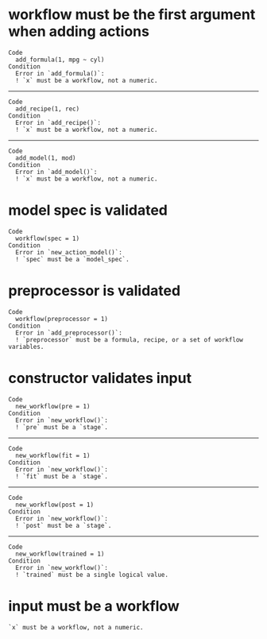 # workflow must be the first argument when adding actions

    Code
      add_formula(1, mpg ~ cyl)
    Condition
      Error in `add_formula()`:
      ! `x` must be a workflow, not a numeric.

---

    Code
      add_recipe(1, rec)
    Condition
      Error in `add_recipe()`:
      ! `x` must be a workflow, not a numeric.

---

    Code
      add_model(1, mod)
    Condition
      Error in `add_model()`:
      ! `x` must be a workflow, not a numeric.

# model spec is validated

    Code
      workflow(spec = 1)
    Condition
      Error in `new_action_model()`:
      ! `spec` must be a `model_spec`.

# preprocessor is validated

    Code
      workflow(preprocessor = 1)
    Condition
      Error in `add_preprocessor()`:
      ! `preprocessor` must be a formula, recipe, or a set of workflow variables.

# constructor validates input

    Code
      new_workflow(pre = 1)
    Condition
      Error in `new_workflow()`:
      ! `pre` must be a `stage`.

---

    Code
      new_workflow(fit = 1)
    Condition
      Error in `new_workflow()`:
      ! `fit` must be a `stage`.

---

    Code
      new_workflow(post = 1)
    Condition
      Error in `new_workflow()`:
      ! `post` must be a `stage`.

---

    Code
      new_workflow(trained = 1)
    Condition
      Error in `new_workflow()`:
      ! `trained` must be a single logical value.

# input must be a workflow

    `x` must be a workflow, not a numeric.

